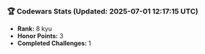 ### 🏆 Codewars Stats (Updated: 2025-07-01 12:17:15 UTC)

- **Rank:** 8 kyu
- **Honor Points:** 3
- **Completed Challenges:** 1
